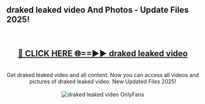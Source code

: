<h2>draked leaked video And Photos - Update Files 2025!</h2>
<br>
<div align="center">
<h2><a href="https://betterlinks.top/A2PfLJ" rel="nofollow">🔴 CLICK HERE 🌐==►► draked leaked video</a></h2>
<br>
Get draked leaked video and all content. Now you can access all videos and pictures of draked leaked video. New Updated Files 2025!
<br>
<br>
<a href="https://betterlinks.top/A2PfLJ" rel="nofollow" data-target="animated-image.originalLink"><img src="https://i.imgur.com/dJHk4Zq.gif" alt="draked leaked video OnlyFans" style="max-width: 100%; display: inline-block;" data-target="animated-image.originalImage"></a>
</div>
<br>